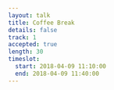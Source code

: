 ```yaml
---
layout: talk
title: Coffee Break
details: false
track: 1
accepted: true
length: 30
timeslot:
  start: 2018-04-09 11:10:00
  end: 2018-04-09 11:40:00
---
```


<!-- empty //-->
